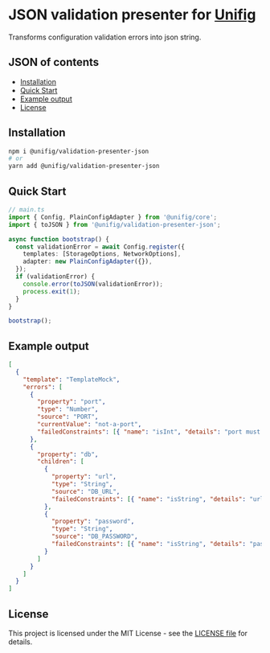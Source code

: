 # JSON validation presenter for [Unifig](https://github.com/Matii96/unifig)

Transforms configuration validation errors into json string.

## JSON of contents

- [Installation](#installation)
- [Quick Start](#quick_start)
- [Example output](#example_output)
- [License](#license)

## Installation

<a name="installation"></a>

```bash
npm i @unifig/validation-presenter-json
# or
yarn add @unifig/validation-presenter-json
```

## Quick Start

<a name="quick_start"></a>

```ts
// main.ts
import { Config, PlainConfigAdapter } from '@unifig/core';
import { toJSON } from '@unifig/validation-presenter-json';

async function bootstrap() {
  const validationError = await Config.register({
    templates: [StorageOptions, NetworkOptions],
    adapter: new PlainConfigAdapter({}),
  });
  if (validationError) {
    console.error(toJSON(validationError));
    process.exit(1);
  }
}

bootstrap();
```

## Example output

<a name="example_output"></a>

```json
[
  {
    "template": "TemplateMock",
    "errors": [
      {
        "property": "port",
        "type": "Number",
        "source": "PORT",
        "currentValue": "not-a-port",
        "failedConstraints": [{ "name": "isInt", "details": "port must be an integer number" }]
      },
      {
        "property": "db",
        "children": [
          {
            "property": "url",
            "type": "String",
            "source": "DB_URL",
            "failedConstraints": [{ "name": "isString", "details": "url must be a string" }]
          },
          {
            "property": "password",
            "type": "String",
            "source": "DB_PASSWORD",
            "failedConstraints": [{ "name": "isString", "details": "password must be a string" }]
          }
        ]
      }
    ]
  }
]
```

## License

<a name="license"></a>

This project is licensed under the MIT License - see the [LICENSE file](https://github.com/Matii96/unifig/tree/main/LICENSE) for details.
